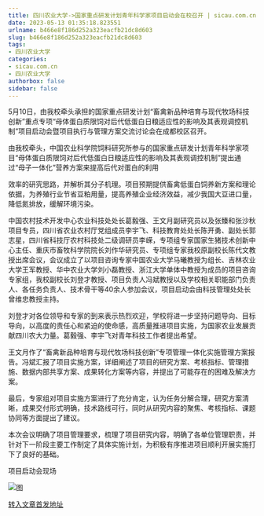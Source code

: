 ```yaml
---
title: 四川农业大学->国家重点研发计划青年科学家项目启动会在校召开 | sicau.com.cn
date: 2023-05-13 01:35:18.823551
urlname: b466e8f186d252a323eacfb21dc8d603
slug: b466e8f186d252a323eacfb21dc8d603
tags: 
- 四川农业大学
categories:
- sicau.com.cn
- 四川农业大学
authorbox: false
sidebar: false
---
```

5月10日，由我校牵头承担的国家重点研发计划“畜禽新品种培育与现代牧场科技创新”重点专项“母体蛋白质限饲对后代低蛋白日粮适应性的影响及其表观调控机制”项目启动会暨项目执行与管理方案交流讨论会在成都校区召开。  

由我校牵头，中国农业科学院饲料研究所参与的国家重点研发计划青年科学家项目“母体蛋白质限饲对后代低蛋白日粮适应性的影响及其表观调控机制”提出通过“母子一体化”营养方案来提高后代对蛋白的利用
<!--more-->
效率的研究思路，并解析其分子机理。项目预期提供畜禽低蛋白饲养新方案和理论依据，为养殖行业节省豆粕用量，提高养殖企业经济效益，减少我国大豆进口量，降低氮排放，缓解环境污染。

中国农村技术开发中心农业科技处处长葛毅强、王文月副研究员以及张臻和张沙秋项目专员，四川省农业农村厅党组成员李宇飞、科技教育处处长陈开勇、副处长郭志星，四川省科技厅农村科技处二级调研员李嵘，专项组专家国家生猪技术创新中心主任、重庆市畜牧科学院院长刘作华研究员、专项组专家我校原副校长陈代文教授出席会议，会议成立了以项目咨询专家中国农业大学马曦教授为组长、吉林农业大学王军教授、华中农业大学刘小磊教授、浙江大学单体中教授为成员的项目咨询专家组，我校副校长刘登才教授、项目负责人冯斌教授以及学校相关职能部门负责人、各任务负责人、技术骨干等40余人参加会议，项目启动会由科技管理处处长曾维忠教授主持。

刘登才对各位领导和专家的到来表示热烈欢迎，学校将进一步坚持问题导向、目标导向，以高度的责任心和紧迫的使命感，高质量推进项目实施，为国家农业发展贡献四川农大力量。葛毅强、李宇飞对青年科技工作者提出希望。

王文月作了“畜禽新品种培育与现代牧场科技创新”专项管理一体化实施管理方案报告。冯斌汇报了项目实施方案，详细阐述了项目的研究方案、考核指标、管理措施、数据内部共享方案、成果转化方案等内容，并提出了可能存在的困难及解决方案。

最后，专家组对项目实施方案进行了充分肯定，认为任务分解合理，研究方案清晰，成果交付形式明确，技术路线可行，同时从研究内容的聚焦、考核指标、课题协同等方面提出了建议。

本次会议明确了项目管理要求，梳理了项目研究内容，明确了各单位管理职责，并针对下一阶段主要工作制定了具体实施计划，为积极有序推进项目顺利开展实施打下了良好的基础。

项目启动会现场

![图](https://news.sicau.edu.cn/__local/D/4B/E8/CDD2A71DDAC7F1D2513915E57C3_5A56256F_167D0C.png)

[转入文章首发地址](https://news.sicau.edu.cn/info/1078/72175.htm)